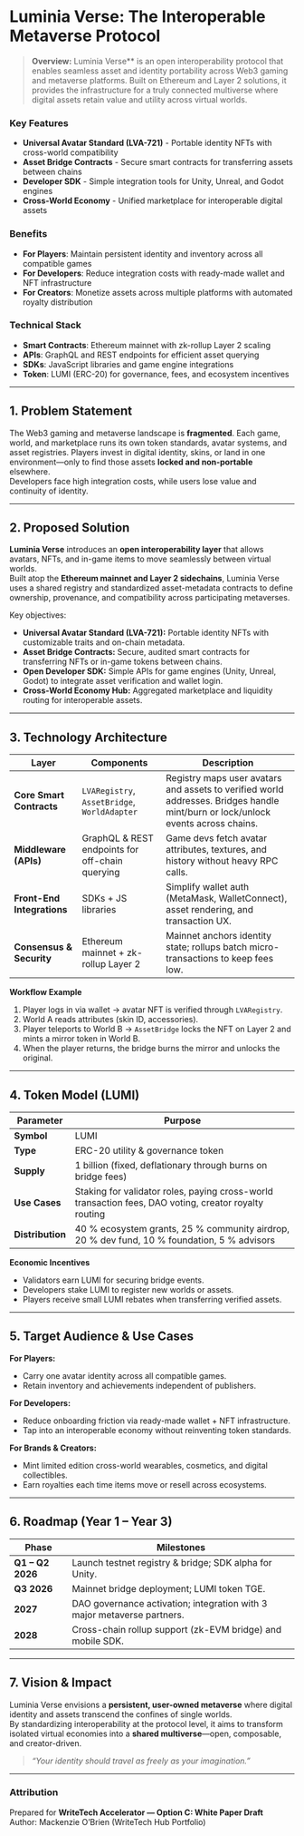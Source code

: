 # Luminia Verse: The Interoperable Metaverse Protocol

> **Overview:** Luminia Verse** is an open interoperability protocol that enables seamless asset and identity portability across Web3 gaming and metaverse platforms. Built on Ethereum and Layer 2 solutions, it provides the infrastructure for a truly connected multiverse where digital assets retain value and utility across virtual worlds.

### Key Features

- **Universal Avatar Standard (LVA-721)** - Portable identity NFTs with cross-world compatibility
- **Asset Bridge Contracts** - Secure smart contracts for transferring assets between chains
- **Developer SDK** - Simple integration tools for Unity, Unreal, and Godot engines
- **Cross-World Economy** - Unified marketplace for interoperable digital assets

### Benefits

- **For Players**: Maintain persistent identity and inventory across all compatible games
- **For Developers**: Reduce integration costs with ready-made wallet and NFT infrastructure  
- **For Creators**: Monetize assets across multiple platforms with automated royalty distribution

### Technical Stack

- **Smart Contracts**: Ethereum mainnet with zk-rollup Layer 2 scaling
- **APIs**: GraphQL and REST endpoints for efficient asset querying
- **SDKs**: JavaScript libraries and game engine integrations
- **Token**: LUMI (ERC-20) for governance, fees, and ecosystem incentives

---

## 1. Problem Statement

The Web3 gaming and metaverse landscape is **fragmented**. Each game, world, and marketplace runs its own token standards, avatar systems, and asset registries. Players invest in digital identity, skins, or land in one environment—only to find those assets **locked and non-portable** elsewhere.  
Developers face high integration costs, while users lose value and continuity of identity.

---

## 2. Proposed Solution

**Luminia Verse** introduces an **open interoperability layer** that allows avatars, NFTs, and in-game items to move seamlessly between virtual worlds.  
Built atop the **Ethereum mainnet and Layer 2 sidechains**, Luminia Verse uses a shared registry and standardized asset-metadata contracts to define ownership, provenance, and compatibility across participating metaverses.

Key objectives:

- **Universal Avatar Standard (LVA-721):** Portable identity NFTs with customizable traits and on-chain metadata.
- **Asset Bridge Contracts:** Secure, audited smart contracts for transferring NFTs or in-game tokens between chains.
- **Open Developer SDK:** Simple APIs for game engines (Unity, Unreal, Godot) to integrate asset verification and wallet login.
- **Cross-World Economy Hub:** Aggregated marketplace and liquidity routing for interoperable assets.

---

## 3. Technology Architecture

| Layer | Components | Description |
|-------|-------------|-------------|
| **Core Smart Contracts** | `LVARegistry`, `AssetBridge`, `WorldAdapter` | Registry maps user avatars and assets to verified world addresses. Bridges handle mint/burn or lock/unlock events across chains. |
| **Middleware (APIs)** | GraphQL & REST endpoints for off-chain querying | Game devs fetch avatar attributes, textures, and history without heavy RPC calls. |
| **Front-End Integrations** | SDKs + JS libraries | Simplify wallet auth (MetaMask, WalletConnect), asset rendering, and transaction UX. |
| **Consensus & Security** | Ethereum mainnet + zk-rollup Layer 2 | Mainnet anchors identity state; rollups batch micro-transactions to keep fees low. |

**Workflow Example**

1. Player logs in via wallet → avatar NFT is verified through `LVARegistry`.
2. World A reads attributes (skin ID, accessories).
3. Player teleports to World B → `AssetBridge` locks the NFT on Layer 2 and mints a mirror token in World B.
4. When the player returns, the bridge burns the mirror and unlocks the original.

---

## 4. Token Model (LUMI)

| Parameter | Purpose |
|------------|----------|
| **Symbol** | LUMI |
| **Type** | ERC-20 utility & governance token |
| **Supply** | 1 billion (fixed, deflationary through burns on bridge fees) |
| **Use Cases** | Staking for validator roles, paying cross-world transaction fees, DAO voting, creator royalty routing |
| **Distribution** | 40 % ecosystem grants, 25 % community airdrop, 20 % dev fund, 10 % foundation, 5 % advisors |

**Economic Incentives**

- Validators earn LUMI for securing bridge events.
- Developers stake LUMI to register new worlds or assets.
- Players receive small LUMI rebates when transferring verified assets.

---

## 5. Target Audience & Use Cases

**For Players:**  

- Carry one avatar identity across all compatible games.  
- Retain inventory and achievements independent of publishers.  

**For Developers:**  

- Reduce onboarding friction via ready-made wallet + NFT infrastructure.  
- Tap into an interoperable economy without reinventing token standards.

**For Brands & Creators:**

- Mint limited edition cross-world wearables, cosmetics, and digital collectibles.  
- Earn royalties each time items move or resell across ecosystems.

---

## 6. Roadmap (Year 1 – Year 3)

| Phase | Milestones |
|--------|-------------|
| **Q1 – Q2 2026** | Launch testnet registry & bridge; SDK alpha for Unity. |
| **Q3 2026** | Mainnet bridge deployment; LUMI token TGE. |
| **2027** | DAO governance activation; integration with 3 major metaverse partners. |
| **2028** | Cross-chain rollup support (zk-EVM bridge) and mobile SDK. |

---

## 7. Vision & Impact

Luminia Verse envisions a **persistent, user-owned metaverse** where digital identity and assets transcend the confines of single worlds.  
By standardizing interoperability at the protocol level, it aims to transform isolated virtual economies into a **shared multiverse**—open, composable, and creator-driven.

> *“Your identity should travel as freely as your imagination.”*

---

### Attribution

Prepared for **WriteTech Accelerator — Option C: White Paper Draft**  
Author: Mackenzie O’Brien (WriteTech Hub Portfolio)

